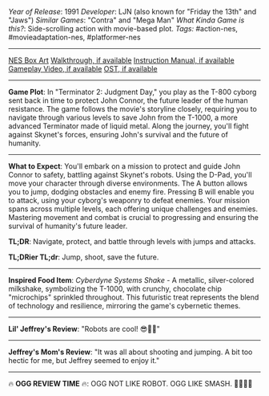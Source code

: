 *Year of Release*: 1991
*Developer*: LJN (also known for "Friday the 13th" and "Jaws")
*Similar Games*: "Contra" and "Mega Man"
*What Kinda Game is this?*: Side-scrolling action with movie-based plot.
*Tags:* #action-nes, #movieadaptation-nes, #platformer-nes

---
[NES Box Art](https://www.google.com/search?tbm=isch&q=NES+Box+Art+Terminator+2+-+Judgement+Day) 
[Walkthrough, if available](https://www.google.com/search?q=Walkthrough+NES+Terminator+2+-+Judgement+Day)
[Instruction Manual, if available](https://www.google.com/search?q=NES+Instruction+Manual+Terminator+2+-+Judgement+Day)
[Gameplay Video, if available](https://www.youtube.com/results?search_query=gameplay+NES+Terminator+2+-+Judgement+Day) 
[OST, if available](https://www.youtube.com/results?search_query=gameplay+NES+Terminator+2+-+Judgement+Day+OST)

- - -
**Game Plot**: In "Terminator 2: Judgment Day," you play as the T-800 cyborg sent back in time to protect John Connor, the future leader of the human resistance. The game follows the movie's storyline closely, requiring you to navigate through various levels to save John from the T-1000, a more advanced Terminator made of liquid metal. Along the journey, you'll fight against Skynet's forces, ensuring John's survival and the future of humanity.

- - -
**What to Expect**: You'll embark on a mission to protect and guide John Connor to safety, battling against Skynet's robots. Using the D-Pad, you'll move your character through diverse environments. The A button allows you to jump, dodging obstacles and enemy fire. Pressing B will enable you to attack, using your cyborg's weaponry to defeat enemies. Your mission spans across multiple levels, each offering unique challenges and enemies. Mastering movement and combat is crucial to progressing and ensuring the survival of humanity's future leader.

**TL;DR**: Navigate, protect, and battle through levels with jumps and attacks.

**TL;DRier TL;dr**: Jump, shoot, save the future.

---
**Inspired Food Item**: *Cyberdyne Systems Shake* - A metallic, silver-colored milkshake, symbolizing the T-1000, with crunchy, chocolate chip "microchips" sprinkled throughout. This futuristic treat represents the blend of technology and resilience, mirroring the game's cybernetic themes.

---
**Lil' Jeffrey's Review**: "Robots are cool! 😎🤖💥"

---
**Jeffrey's Mom's Review**: "It was all about shooting and jumping. A bit too hectic for me, but Jeffrey seemed to enjoy it."

---
🔥 **OGG REVIEW TIME** 🔥: OGG NOT LIKE ROBOT. OGG LIKE SMASH. 🚫🤖✊🔥